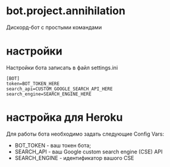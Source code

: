 # bot.project.annihilation
Дискорд-бот с простыми командами

# настройки
Настройки бота записать в файл settings.ini
```
[BOT]
token=BOT_TOKEN_HERE
search_api=CUSTOM_GOOGLE_SEARCH_API_HERE
search_engine=SEARCH_ENGINE_HERE
```

# настройка для Heroku
Для работы бота необходимо задать следующие Config Vars:
 - BOT_TOKEN - ваш токен бота;
 - SEARCH_API - ваш Google custom search engine (CSE) API
 - SEARCH_ENGINE - идентификатор вашого CSE

